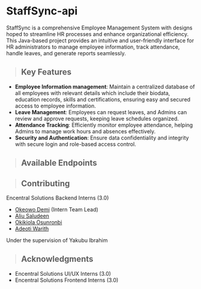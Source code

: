 # StaffSync-api
StaffSync is a comprehensive Employee Management System with designs hoped to streamline HR processes and enhance organizational efficiency. This Java-based project provides an intuitive and user-friendly interface for HR administrators to manage employee information, track attendance, handle leaves, and generate reports seamlessly.

> ## Key Features
- **Employee Information management**: Maintain a centralized database of all employees with relevant details which include their biodata, education records, skills and certifications, ensuring easy and secured access to employee information.
- **Leave Management**: Employees can request leaves, and Admins can review and approve requests, keeping leave schedules organized.
- **Attendance Tracking**: Efficiently monitor employee attendance, helping Admins to manage work hours and absences effectively.
- **Security and Authentication**: Ensure data confidentiality and integrity with secure login and role-based access control.

> ## Available Endpoints

> ## Contributing
Encentral Solutions Backend Interns (3.0)

- <a href="mailto:dareolumideisfly@gmail.com">Okeowo Demi</a> (Intern Team Lead)
- <a href="mailto:ayokunumi99@gmail.com">Aliu Saludeen</a>
- <a href="mailto:osunronbiolanlesi@gmail.com">Okikiola Osunronbi</a>
- <a href="mailto:warithadetayo.awa@gmail.com">Adeoti Warith</a>

Under the supervision of Yakubu Ibrahim

> ## Acknowledgments
- Encentral Solutions UI/UX Interns (3.0)
- Encentral Solutions Frontend Interns (3.0)
